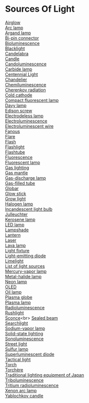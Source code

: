 # Sources Of Light
[Airglow](https://en.wikipedia.org/wiki/Airglow)<br>
[Arc lamp](https://en.wikipedia.org/wiki/Arc_lamp)<br>
[Argand lamp](https://en.wikipedia.org/wiki/Argand_lamp)<br>
[Bi-pin connector](https://en.wikipedia.org/wiki/Bi-pin_connector)<br>
[Bioluminescence](https://en.wikipedia.org/wiki/Bioluminescence)<br>
[Blacklight](https://en.wikipedia.org/wiki/Blacklight)<br>
[Candelabra](https://en.wikipedia.org/wiki/Candelabra)<br>
[Candle](https://en.wikipedia.org/wiki/Candle)<br>
[Candoluminescence](https://en.wikipedia.org/wiki/Candoluminescence)<br>
[Carbide lamp](https://en.wikipedia.org/wiki/Carbide_lamp)<br>
[Centennial Light](https://en.wikipedia.org/wiki/Centennial_Light)<br>
[Chandelier](https://en.wikipedia.org/wiki/Chandelier)<br>
[Chemiluminescence](https://en.wikipedia.org/wiki/Chemiluminescence)<br>
[Cherenkov radiation](https://en.wikipedia.org/wiki/Cherenkov_radiation)<br>
[Cold cathode](https://en.wikipedia.org/wiki/Cold_cathode)<br>
[Compact fluorescent lamp](https://en.wikipedia.org/wiki/Compact_fluorescent_lamp)<br>
[Davy lamp](https://en.wikipedia.org/wiki/Davy_lamp)<br>
[Edison screw](https://en.wikipedia.org/wiki/Edison_screw)<br>
[Electrodeless lamp](https://en.wikipedia.org/wiki/Electrodeless_lamp)<br>
[Electroluminescence](https://en.wikipedia.org/wiki/Electroluminescence)<br>
[Electroluminescent wire](https://en.wikipedia.org/wiki/Electroluminescent_wire)<br>
[Fanous](https://en.wikipedia.org/wiki/Fanous)<br>
[Flare](https://en.wikipedia.org/wiki/Flare)<br>
[Flash](https://en.wikipedia.org/wiki/Flash_(photography))<br>
[Flashlight](https://en.wikipedia.org/wiki/Flashlight)<br>
[Flashtube](https://en.wikipedia.org/wiki/Flashtube)<br>
[Fluorescence](https://en.wikipedia.org/wiki/Fluorescence)<br>
[Fluorescent lamp](https://en.wikipedia.org/wiki/Fluorescent_lamp)<br>
[Gas lighting](https://en.wikipedia.org/wiki/Gas_lighting)<br>
[Gas mantle](https://en.wikipedia.org/wiki/Gas_mantle)<br>
[Gas-discharge lamp](https://en.wikipedia.org/wiki/Gas-discharge_lamp)<br>
[Gas-filled tube](https://en.wikipedia.org/wiki/Gas-filled_tube)<br>
[Globar](https://en.wikipedia.org/wiki/Globar)<br>
[Glow stick](https://en.wikipedia.org/wiki/Glow_stick)<br>
[Grow light](https://en.wikipedia.org/wiki/Grow_light)<br>
[Halogen lamp](https://en.wikipedia.org/wiki/Halogen_lamp)<br>
[Incandescent light bulb](https://en.wikipedia.org/wiki/Incandescent_light_bulb)<br>
[Julleuchter](https://en.wikipedia.org/wiki/Julleuchter)<br>
[Kerosene lamp](https://en.wikipedia.org/wiki/Kerosene_lamp)<br>
[LED lamp](https://en.wikipedia.org/wiki/LED_lamp)<br>
[Lampshade](https://en.wikipedia.org/wiki/Lampshade)<br>
[Lantern](https://en.wikipedia.org/wiki/Lantern)<br>
[Laser](https://en.wikipedia.org/wiki/Laser)<br>
[Lava lamp](https://en.wikipedia.org/wiki/Lava_lamp)<br>
[Light fixture](https://en.wikipedia.org/wiki/Light_fixture)<br>
[Light-emitting diode](https://en.wikipedia.org/wiki/Light-emitting_diode)<br>
[Limelight](https://en.wikipedia.org/wiki/Limelight)<br>
[List of light sources](https://en.wikipedia.org/wiki/List_of_light_sources)<br>
[Mercury-vapor lamp](https://en.wikipedia.org/wiki/Mercury-vapor_lamp)<br>
[Metal-halide lamp](https://en.wikipedia.org/wiki/Metal-halide_lamp)<br>
[Neon lamp](https://en.wikipedia.org/wiki/Neon_lamp)<br>
[OLED](https://en.wikipedia.org/wiki/OLED)<br>
[Oil lamp](https://en.wikipedia.org/wiki/Oil_lamp)<br>
[Plasma globe](https://en.wikipedia.org/wiki/Plasma_globe)<br>
[Plasma lamp](https://en.wikipedia.org/wiki/Plasma_lamp)<br>
[Radioluminescence](https://en.wikipedia.org/wiki/Radioluminescence)<br>
[Rushlight](https://en.wikipedia.org/wiki/Rushlight)<br>
[Sconce](https://en.wikipedia.org/wiki/Sconce_(light_fixture))<br>
[Sealed beam](https://en.wikipedia.org/wiki/Sealed_beam)<br>
[Searchlight](https://en.wikipedia.org/wiki/Searchlight)<br>
[Sodium-vapor lamp](https://en.wikipedia.org/wiki/Sodium-vapor_lamp)<br>
[Solid-state lighting](https://en.wikipedia.org/wiki/Solid-state_lighting)<br>
[Sonoluminescence](https://en.wikipedia.org/wiki/Sonoluminescence)<br>
[Street light](https://en.wikipedia.org/wiki/Street_light)<br>
[Sulfur lamp](https://en.wikipedia.org/wiki/Sulfur_lamp)<br>
[Superluminescent diode](https://en.wikipedia.org/wiki/Superluminescent_diode)<br>
[Tactical light](https://en.wikipedia.org/wiki/Tactical_light)<br>
[Torch](https://en.wikipedia.org/wiki/Torch)<br>
[Torchère](https://en.wikipedia.org/wiki/Torch%C3%A8re)<br>
[Traditional lighting equipment of Japan](https://en.wikipedia.org/wiki/Traditional_lighting_equipment_of_Japan)<br>
[Triboluminescence](https://en.wikipedia.org/wiki/Triboluminescence)<br>
[Tritium radioluminescence](https://en.wikipedia.org/wiki/Tritium_radioluminescence)<br>
[Xenon arc lamp](https://en.wikipedia.org/wiki/Xenon_arc_lamp)<br>
[Yablochkov candle](https://en.wikipedia.org/wiki/Yablochkov_candle)<br>
